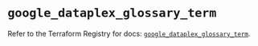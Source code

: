 # `google_dataplex_glossary_term`

Refer to the Terraform Registry for docs: [`google_dataplex_glossary_term`](https://registry.terraform.io/providers/hashicorp/google/6.49.1/docs/resources/dataplex_glossary_term).
